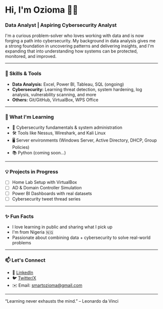 # Hi, I'm Ozioma 👋🏽  
### Data Analyst | Aspiring Cybersecurity Analyst  

I'm a curious problem-solver who loves working with data and is now forging a path into cybersecurity. My background in data analysis gives me a strong foundation in uncovering patterns and delivering insights, and I'm expanding that into understanding how systems can be protected, monitored, and improved.

---

### 🔧 Skills & Tools

- **Data Analysis:** Excel, Power BI, Tableau, SQL (ongoing)
- **Cybersecurity:** Learning threat detection, system hardening, log analysis, vulnerability scanning, and more
- **Others:** Git/GitHub, VirtualBox, WPS Office

---

### 🚀 What I'm Learning

- 🔐 Cybersecurity fundamentals & system administration  
- 🛠️ Tools like Nessus, Wireshark, and Kali Linux  
- 🖥️ Server environments (Windows Server, Active Directory, DHCP, Group Policies)  
- 📚 Python (coming soon...)

---

### 💡 Projects in Progress

- [ ] Home Lab Setup with VirtualBox  
- [ ] AD & Domain Controller Simulation  
- [ ] Power BI Dashboards with real datasets  
- [ ] Cybersecurity tweet thread series   

---

### ✨ Fun Facts

- I love learning in public and sharing what I pick up  
- I'm from Nigeria 🇳🇬  
- Passionate about combining data + cybersecurity to solve real-world problems  

---

### 📫 Let's Connect

- 💼 [LinkedIn](https://x.com/ozivma) 
- 🐦 [Twitter/X](https://x.com/ozivma)  
- ✉️ Email: smartozioma@gmail.com  

---

“Learning never exhausts the mind.” – Leonardo da Vinci
